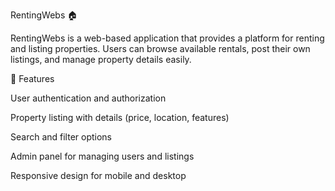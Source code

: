 RentingWebs 🏠

RentingWebs is a web-based application that provides a platform for renting and listing properties.
Users can browse available rentals, post their own listings, and manage property details easily.

🚀 Features

User authentication and authorization

Property listing with details (price, location, features)

Search and filter options

Admin panel for managing users and listings

Responsive design for mobile and desktop



